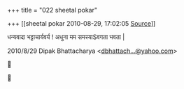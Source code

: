 +++
title = "022 sheetal pokar"

+++
[[sheetal pokar	2010-08-29, 17:02:05 [Source](https://groups.google.com/g/bvparishat/c/doVnFJCjbHg)]]



धन्यवादा भट्टाचार्यवर्य ! अधुना मम समस्याSवगता भवता \|  
  

2010/8/29 Dipak Bhattacharya \<[dbhattach...@yahoo.com]()\>





